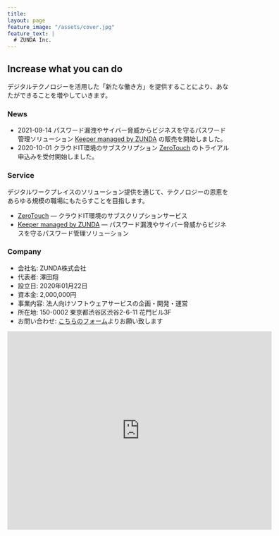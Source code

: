 ```yaml
---
title: 
layout: page
feature_image: "/assets/cover.jpg"
feature_text: |
  # ZUNDA Inc.
---
```


## Increase what you can do

デジタルテクノロジーを活用した「新たな働き方」を提供することにより、あなたができることを増やしていきます。

### News

- 2021-09-14 パスワード漏洩やサイバー脅威からビジネスを守るパスワード管理ソリューション [Keeper managed by ZUNDA](https://keeper.zunda.co.jp/) の販売を開始しました。
- 2020-10-01 クラウドIT環境のサブスクリプション [ZeroTouch](https://zero-touch.zunda.co.jp/) のトライアル申込みを受付開始しました。

### Service

デジタルワークプレイスのソリューション提供を通じて、テクノロジーの恩恵をあらゆる規模の職場にもたらすことを目指します。

- [ZeroTouch](https://zero-touch.zunda.co.jp/) — クラウドIT環境のサブスクリプションサービス
- [Keeper managed by ZUNDA](https://keeper.zunda.co.jp/) — パスワード漏洩やサイバー脅威からビジネスを守るパスワード管理ソリューション

### Company

- 会社名: ZUNDA株式会社
- 代表者: 澤田翔
- 設立日: 2020年01月22日
- 資本金: 2,000,000円
- 事業内容: 法人向けソフトウェアサービスの企画・開発・運営
- 所在地: 150-0002 東京都渋谷区渋谷2-6-11 花門ビル3F
- お問い合わせ: <a href="https://docs.google.com/forms/d/e/1FAIpQLSf7iRLXIxqr8T4EPDbapJ4KR0LgAuTLt0PFl9eSR_AmB2n0sg/viewform">こちらのフォーム</a>よりお願い致します

<div class="maps"><iframe src="https://www.google.com/maps/embed?pb=!1m18!1m12!1m3!1d2832.8632977117804!2d139.7064693795693!3d35.659966895834586!2m3!1f0!2f0!3f0!3m2!1i1024!2i768!4f13.1!3m3!1m2!1s0x60188bd95c43e981%3A0x34e289e6717efbcc!2zWlVOREHmoKrlvI_kvJrnpL4!5e0!3m2!1sja!2sjp!4v1580784354691!5m2!1sja!2sjp" width="600" height="450" frameborder="0" style="border:0;" allowfullscreen=""></iframe></div>
